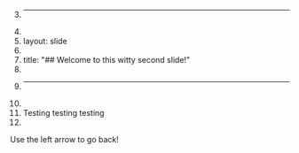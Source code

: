 3.	---
4.	
5.	layout: slide
6.	
7.	title: "## Welcome to this witty second slide!"
8.	
9.	---
10.	
11.	Testing testing testing
12.	
Use the left arrow to go back!
